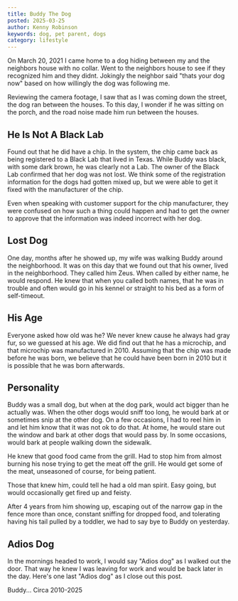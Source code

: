 ```yaml
---
title: Buddy The Dog
posted: 2025-03-25
author: Kenny Robinson
keywords: dog, pet parent, dogs
category: lifestyle
---
```


On March 20, 2021 I came home to a dog hiding between my and the neighbors house with no collar. 
Went to the neighbors house to see if they recognized him and they didnt. 
Jokingly the neighbor said "thats your dog now" based on how willingly the dog was following me. 

Reviewing the camera footage, I saw that as I was coming down the street, the dog ran between the houses. 
To this day, I wonder if he was sitting on the porch, and the road noise made him run between the houses.

## He Is Not A Black Lab

Found out that he did have a chip. In the system, the chip came back as being registered to a Black Lab
that lived in Texas. While Buddy was black, with some dark brown, he was clearly not a Lab. The owner 
of the Black Lab confirmed that her dog was not lost. We think some of the registration information for 
the dogs had gotten mixed up, but we were able to get it fixed with the manufacturer of the chip.

Even when speaking with customer support for the chip manufacturer, they were confused on how such a 
thing could happen and had to get the owner to approve that the information was indeed incorrect 
with her dog.

## Lost Dog

One day, months after he showed up, my wife was walking Buddy around the neighborhood. It was on 
this day that we found out that his owner, lived in the neighborhood. They called him Zeus.
When called by either name, he would respond. He knew that when you called both names, that he was
in trouble and often would go in his kennel or straight to his bed as a form of self-timeout.

## His Age

Everyone asked how old was he? We never knew cause he always had gray fur, 
so we guessed at his age. We did find out that he has a microchip, and that microchip was manufactured 
in 2010. Assuming that the chip was made before he was born, we believe that he could 
have been born in 2010 but it is possible that he was born afterwards.

## Personality

Buddy was a small dog, but when at the dog park, would act bigger than he actually was. When the other 
dogs would sniff too long, he would bark at or sometimes snip at the other dog. On a few occasions, 
I had to reel him in and let him know that it was not ok to do that. At home, he would stare out the window
and bark at other dogs that would pass by. In some occasions, would bark at people walking down the 
sidewalk.

He knew that good food came from the grill. Had to stop him from almost burning his nose trying to get
the meat off the grill. He would get some of the meat, unseasoned of course, for being patient.

Those that knew him, could tell he had a old man spirit. Easy going, but would occasionally get fired 
up and feisty. 

After 4 years from him showing up, escaping out of the narrow gap in the fence more than once, 
constant sniffing for dropped food, and tolerating having his tail pulled by a toddler, 
we had to say bye to Buddy on yesterday.

## Adios Dog

In the mornings headed to work, I would say "Adios dog" as I walked out the door. That way he knew 
I was leaving for work and would be back later in the day. Here's one last "Adios dog" 
as I close out this post.

Buddy... Circa 2010-2025

